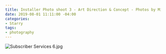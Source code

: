 ```yaml
---
title: Installer Photo shoot 3 - Art Direction & Concept - Photos by Mike Edmonds
date: 2019-08-01 11:11:00 -04:00
categories:
- Starry
tags:
- photography
---
```


![Subscriber Services 6.jpg](/uploads/Subscriber%20Services%206.jpg)